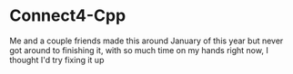 # Connect4-Cpp

Me and a couple friends made this around January of this year but never got around to finishing it, with so much time on my hands right now, I thought I'd try fixing it up
